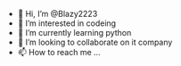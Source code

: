 - 👋 Hi, I’m @Blazy2223
- 👀 I’m interested in codeing
- 🌱 I’m currently learning python
- 💞️ I’m looking to collaborate on it company
- 📫 How to reach me ...

<!---
Blazy2223/Blazy2223 is a ✨ special ✨ repository because its `README.md` (this file) appears on your GitHub profile.
You can click the Preview link to take a look at your changes.
--->
